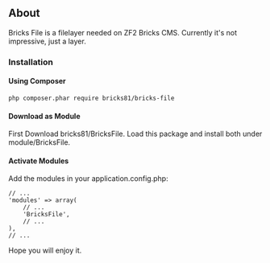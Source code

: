 ## About
Bricks File is a filelayer needed on ZF2 Bricks CMS.
Currently it's not impressive, just a layer.

### Installation

#### Using Composer
    php composer.phar require bricks81/bricks-file

#### Download as Module
First Download bricks81/BricksFile.
Load this package and install both under module/BricksFile.

#### Activate Modules
Add the modules in your application.config.php:

	// ...    
	'modules' => array(
    	// ...
    	'BricksFile',
    	// ...	
    ),
	// ...

Hope you will enjoy it.